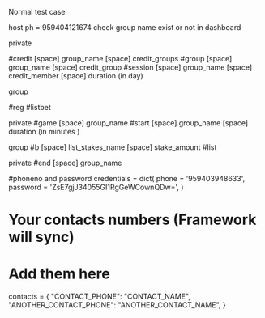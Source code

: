 Normal test case 

host ph  = 959404121674
check  group name exist or not in dashboard

private

#credit [space] group_name [space] credit_groups
#group  [space] group_name [space] credit_group
#session [space] group_name [space] credit_member [space] duration (in day)

group 

#reg
#listbet

private
#game  [space] group_name
#start [space] group_name [space] duration (in minutes )

group
#b [space] list_stakes_name [space] stake_amount
#list

private
#end [space] group_name


#phoneno and password
credentials = dict(
    phone = '959403948633',
    password = 'ZsE7gjJ34055GI1RgGeWCownQDw=',
)

# Your contacts numbers (Framework will sync)
# Add them here
contacts = {
    "CONTACT_PHONE": "CONTACT_NAME",
    "ANOTHER_CONTACT_PHONE": "ANOTHER_CONTACT_NAME",
}
